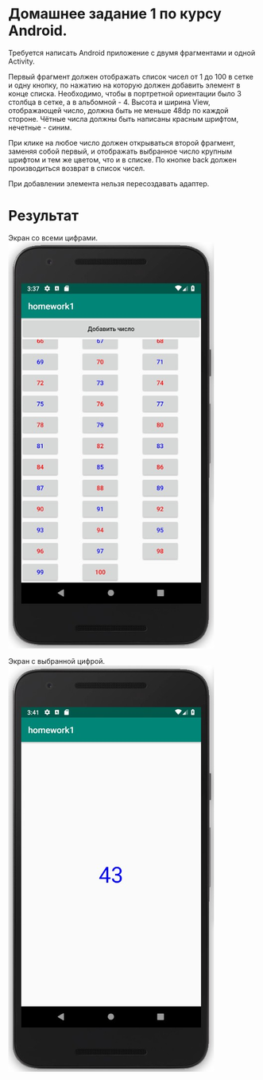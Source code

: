 # Домашнее задание 1 по курсу Android.

Требуется написать Android приложение с двумя фрагментами и одной Activity. 

Первый фрагмент должен отображать список чисел от 1 до 100 в сетке
и одну кнопку, по нажатию на которую должен добавить элемент в конце списка.
Необходимо, чтобы в портретной ориентации было 3 столбца в сетке,
а в альбомной - 4. Высота и ширина View, отображающей число, должна быть не
меньше 48dp по каждой стороне. Чётные числа должны быть написаны красным
шрифтом, нечетные - синим.
  
При клике на любое число должен открываться второй фрагмент, заменяя собой
первый, и отображать выбранное число крупным шрифтом и тем же цветом, что и в
списке. По кнопке back должен производиться возврат в список чисел.

При добавлении элемента нельзя пересоздавать адаптер.

# Результат
Экран со всеми цифрами.  
<img src="https://raw.githubusercontent.com/OlegSchwann/android-view-numbers/master/doc/NumbersFragment.jpg"></img>

Экран с выбранной цифрой.  
<img src="https://raw.githubusercontent.com/OlegSchwann/android-view-numbers/master/doc/OneNumberFragment.jpg"></img>
